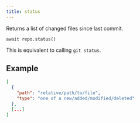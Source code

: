 ```yaml
---
title: status
---
```


<div class="lead">Returns a list of changed files since last commit.</div>

`await repo.status()`

This is equivalent to calling `git status`.

## Example

```json
[
  {
    "path": "relative/path/to/file",
    "type": "one of a new/added/modified/deleted"
  },
  [...]
]
```
